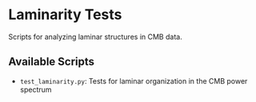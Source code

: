 # Laminarity Tests

Scripts for analyzing laminar structures in CMB data.

## Available Scripts

- `test_laminarity.py`: Tests for laminar organization in the CMB power spectrum
